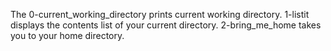 The 0-current_working_directory prints current working directory.
1-listit displays the contents list of your current directory.
2-bring_me_home takes you to your home directory.
